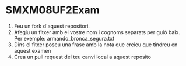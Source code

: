 # SMXM08UF2Exam

1. Feu un fork d'aquest repositori.
2. Afegiu un fitxer amb el vostre nom i cognoms separats per guió baix. Per exemple: armando_bronca_segura.txt
3. Dins el fitxer poseu una frase amb la nota que creieu que tindreu en aquest examen
4. Crea un pull request del teu canvi local a aquest reposito
